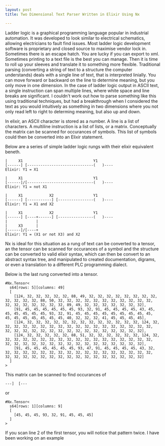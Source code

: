 ```yaml
---
layout: post
title: Two Dimensional Text Parser Written in Elixir Using Nx

---
```



Ladder logic is a graphical programming language popular in industrial automation. It was developed to look similar to electrical schematics, allowing electricians to fault find issues.
Most ladder logic development software is proprietary and closed source to maximise vendor lock in. Sometimes there is an escape hatch. You are lucky if you can export to xml. Sometimes printing to a text file is the best you can manage. Then it is time to roll up your sleeves and translate it to something more flexible.
Traditional parsing (converting a string of text to a structure the computer understands) deals with a single line of text, that is interpreted linially. You can move forward or backward on the line to determine meaning, but you only move in one dimension. In the case of ladder logic output in ASCII text, a single instruction can span multiple lines, where white space and line breaks are significant. I couldn't work out how to parse something like this using traditional techniques, but had a breakthrough when I considered the text as you would intuitively as something in two dimensions where you not only read left to right to determing meaning, but also up and down.

In elixir, an ASCII character is stored as a number. A line is a list of characters. A multiline instruction is a list of lists, or a matrix. Conceptually the matrix can be scanned for occurances of symbols. This list of symbols could then be converted into an Elixir statement.

<!-- Why parse ladder logic? PLC's are computers. Computers are programmed in different languages. There are benifits to being able to translate from one language to another. If you know what the PLC is programmed to do, you can program a new PLC to do the same thing. You can also output artefacts along the way like flow charts and sequence diagrams. -->

Below are a series of simple ladder logic rungs with their elixir equivalent beneth.
```
|     X1                                Y1       
[------] [------------------------------(   )----
Elixir: Y1 = X1
```
```
|     X1                                Y1       
[------]/[------------------------------(   )----
Elixir: Y1 = not X1
```
```
|     X1            X2                  Y1       
[------] [-----------] [----------------(   )----
Elixir: Y1 = X1 and X2
```
```
|     X1            X2                  Y1       
[------] [----+------] [----------------(   )----
|             |                                  
|     X3      |                                  
[------]/[----+                                  
Elixir: Y1 = (X1 or not X3) and X2
```
Nx is ideal for this situation as a rung of text can be converted to a tensor, an the tensor can be scanned for occurances of a symbol and the structure can be converted to valid elixir syntax, which can then be convert to an abstract syntax tree, and manipulated to created documentation, digrams, or even a translation to a different PLC programming dialect.

Below is the last rung converted into a tensor.
```
#Nx.Tensor<
  s64[rows: 5][columns: 49]
  [
    [124, 32, 32, 32, 32, 32, 88, 49, 32, 32, 32, 32, 32, 32, 32, 32, 32, 32, 32, 32, 88, 50, 32, 32, 32, 32, 32, 32, 32, 32, 32, 32, 32, 32, 32, 32, 32, 32, 32, 32, 89, 49, 32, 32, 32, 32, 32, 32, 32],
    [91, 45, 45, 45, 45, 45, 45, 93, 32, 91, 45, 45, 45, 45, 43, 45, 45, 45, 45, 45, 45, 93, 32, 91, 45, 45, 45, 45, 45, 45, 45, 45, 45, 45, 45, 45, 45, 45, 45, 45, 40, 32, 32, 32, 41, 45, 45, 45, 45],
    [124, 32, 32, 32, 32, 32, 32, 32, 32, 32, 32, 32, 32, 32, 124, 32, 32, 32, 32, 32, 32, 32, 32, 32, 32, 32, 32, 32, 32, 32, 32, 32, 32, 32, 32, 32, 32, 32, 32, 32, 32, 32, 32, 32, 32, 32, 32, 32, 32],
    [124, 32, 32, 32, 32, 32, 88, 51, 32, 32, 32, 32, 32, 32, 124, 32, 32, 32, 32, 32, 32, 32, 32, 32, 32, 32, 32, 32, 32, 32, 32, 32, 32, 32, 32, 32, 32, 32, 32, 32, 32, 32, 32, 32, 32, 32, 32, 32, 32],
    [91, 45, 45, 45, 45, 45, 45, 93, 47, 91, 45, 45, 45, 45, 43, 32, 32, 32, 32, 32, 32, 32, 32, 32, 32, 32, 32, 32, 32, 32, 32, 32, 32, 32, 32, 32, 32, 32, 32, 32, 32, 32, 32, 32, 32, 32, 32, 32, 32]
  ]
>
```
This matrix can be scanned to find occurances of 
```
---]  [---
```
or 
```
#Nx.Tensor<
  s64[rows: 1][columns: 9]
  [
    [45, 45, 45, 93, 32, 91, 45, 45, 45]
  ]
>
```
If you scan line 2 of the first tensor, you will notice that pattern twice. I have been working on an example 